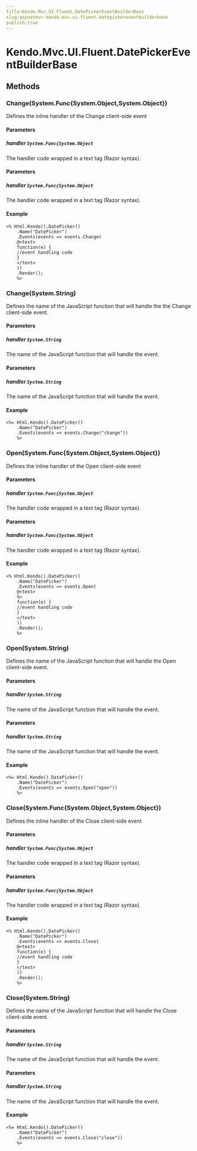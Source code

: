 ```yaml
---
title:Kendo.Mvc.UI.Fluent.DatePickerEventBuilderBase
slug:aspnetmvc-kendo.mvc.ui.fluent.datepickereventbuilderbase
publish:true
---
```


# Kendo.Mvc.UI.Fluent.DatePickerEventBuilderBase

## Methods

### Change(System.Func{System.Object,System.Object})
Defines the inline handler of the Change client-side event

#### Parameters

##### handler `System.Func{System.Object`
The handler code wrapped in a text tag (Razor syntax).

#### Parameters

##### handler `System.Func{System.Object`
The handler code wrapped in a text tag (Razor syntax).

#### Example
    <% Html.Kendo().DatePicker()
        .Name("DatePicker")
        .Events(events => events.Change(
        @<text>
        function(e) {
        //event handling code
        }
        </text>
        ))
        .Render();
        %>

### Change(System.String)
Defines the name of the JavaScript function that will handle the the Change client-side event.

#### Parameters

##### handler `System.String`
The name of the JavaScript function that will handle the event.

#### Parameters

##### handler `System.String`
The name of the JavaScript function that will handle the event.

#### Example
    <%= Html.Kendo().DatePicker()
        .Name("DatePicker")
        .Events(events => events.Change("change"))
        %>

### Open(System.Func{System.Object,System.Object})
Defines the inline handler of the Open client-side event

#### Parameters

##### handler `System.Func{System.Object`
The handler code wrapped in a text tag (Razor syntax).

#### Parameters

##### handler `System.Func{System.Object`
The handler code wrapped in a text tag (Razor syntax).

#### Example
    <% Html.Kendo().DatePicker()
        .Name("DatePicker")
        .Events(events => events.Open(
        @<text>
        %>
        function(e) {
        //event handling code
        }
        </text>
        ))
        .Render();
        %>

### Open(System.String)
Defines the name of the JavaScript function that will handle the Open client-side event.

#### Parameters

##### handler `System.String`
The name of the JavaScript function that will handle the event.

#### Parameters

##### handler `System.String`
The name of the JavaScript function that will handle the event.

#### Example
    <%= Html.Kendo().DatePicker()
        .Name("DatePicker")
        .Events(events => events.Open("open"))
        %>

### Close(System.Func{System.Object,System.Object})
Defines the inline handler of the Close client-side event

#### Parameters

##### handler `System.Func{System.Object`
The handler code wrapped in a text tag (Razor syntax).

#### Parameters

##### handler `System.Func{System.Object`
The handler code wrapped in a text tag (Razor syntax).

#### Example
    <% Html.Kendo().DatePicker()
        .Name("DatePicker")
        .Events(events => events.Close(
        @<text>
        function(e) {
        //event handling code
        }
        </text>
        ))
        .Render();
        %>

### Close(System.String)
Defines the name of the JavaScript function that will handle the Close client-side event.

#### Parameters

##### handler `System.String`
The name of the JavaScript function that will handle the event.

#### Parameters

##### handler `System.String`
The name of the JavaScript function that will handle the event.

#### Example
    <%= Html.Kendo().DatePicker()
        .Name("DatePicker")
        .Events(events => events.Close("close"))
        %>